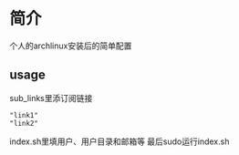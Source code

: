 # 简介
个人的archlinux安装后的简单配置

## usage

sub_links里添订阅链接
```
"link1"
"link2"
```
index.sh里填用户、用户目录和邮箱等
最后sudo运行index.sh